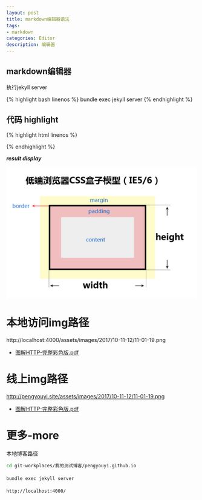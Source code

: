 ```yaml
---
layout: post
title: markdown编辑器语法
tags:
- markdown
categories: Editor
description: 编辑器
---
```

## markdown编辑器

执行jekyll server

{% highlight bash linenos %}
bundle exec jekyll server
{% endhighlight %}

## 代码 highlight

{% highlight html linenos %}

{% endhighlight %}

**_result display_**

<div class="rd">
    <img src="/assets/images/2017/10-11-12/10-24-2.png" alt="">
</div>

# 本地访问img路径

http://localhost:4000/assets/images/2017/10-11-12/11-01-19.png

- [图解HTTP-完整彩色版.pdf](http://localhost:4000/assets/images/2017/pdf/HTTP.pdf)

# 线上img路径

http://pengyouyi.site/assets/images/2017/10-11-12/11-01-19.png

- [图解HTTP-完整彩色版.pdf](http://pengyouyi.site/assets/images/2017/pdf/HTTP.pdf)



# 更多-more

本地博客路径

```bash
cd git-workplaces/我的测试博客/pengyouyi.github.io

bundle exec jekyll server

http://localhost:4000/
```






